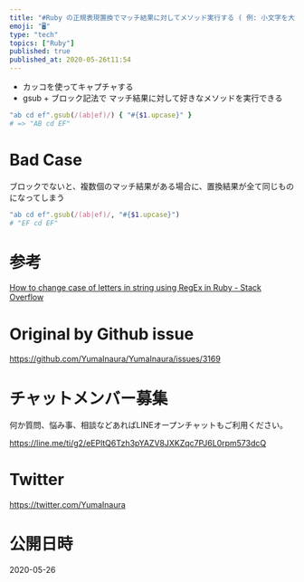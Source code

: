 ```yaml
---
title: "#Ruby の正規表現置換でマッチ結果に対してメソッド実行する ( 例: 小文字を大文字にする例 ) "
emoji: "🖥"
type: "tech"
topics: ["Ruby"]
published: true
published_at: 2020-05-26t11:54
---
```


- カッコを使ってキャプチャする
- gsub + ブロック記法で マッチ結果に対して好きなメソッドを実行できる

```rb
"ab cd ef".gsub(/(ab|ef)/) { "#{$1.upcase}" }
# => "AB cd EF"
```

# Bad Case

ブロックでないと、複数個のマッチ結果がある場合に、置換結果が全て同じものになってしまう

```rb
"ab cd ef".gsub(/(ab|ef)/, "#{$1.upcase}")
# "EF cd EF"
```


# 参考

[How to change case of letters in string using RegEx in Ruby - Stack Overflow](https://stackoverflow.com/questions/15627434/how-to-change-case-of-letters-in-string-using-regex-in-ruby)

# Original by Github issue

https://github.com/YumaInaura/YumaInaura/issues/3169











<!-- Update From Qiita API -->

# チャットメンバー募集


何か質問、悩み事、相談などあればLINEオープンチャットもご利用ください。

https://line.me/ti/g2/eEPltQ6Tzh3pYAZV8JXKZqc7PJ6L0rpm573dcQ





# Twitter


https://twitter.com/YumaInaura


<!-- Update From Qiita API -->



# 公開日時

2020-05-26
